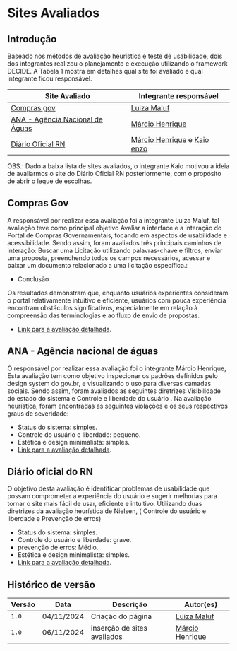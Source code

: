 # Sites Avaliados

## Introdução 

Baseado nos métodos de avaliação heurística e teste de usabilidade, dois dos integrantes realizou o planejamento e execução utilizando o framework DECIDE. A Tabela 1 mostra em detalhes qual site foi avaliado e qual integrante ficou responsável.

| Site Avaliado | Integrante responsável |
|---|---|
|[Compras gov](https://www.gov.br/compras/pt-br)|[Luiza Maluf](https://github.com/LuizaMaluf) |
|[ANA - Agência Nacional de Águas](https://www.gov.br/ana/pt-br)|[Márcio Henrique](https://github.com/DeM4rcio)|
|[Diário Oficial RN](https://www.diariooficial.rn.gov.br/dei/dorn3/)|[Márcio Henrique](https://github.com/DeM4rcio) e [Kaio enzo](https://github.com/kaioenzo)|

OBS.: Dado a baixa lista de sites avaliados, o integrante Kaio motivou a ideia de avaliarmos o site do Diário Oficial RN posteriormente, com o propósito de abrir o leque de escolhas.

## Compras Gov

A responsável por realizar essa avaliação foi a integrante Luiza Maluf, tal avaliação teve como principal objetivo Avaliar a interface e a interação do Portal de Compras Governamentais, focando em aspectos de usabilidade e acessibilidade. Sendo assim, foram avaliados três principais caminhos de interação: Buscar uma Licitação utilizando palavras-chave e filtros, enviar uma proposta, preenchendo todos os campos necessários, acessar e baixar um documento relacionado a uma licitação específica.:

* Conclusão

Os resultados demonstram que, enquanto usuários experientes consideram o portal relativamente
intuitivo e eficiente, usuários com pouca experiência encontram obstáculos
significativos, especialmente em relação à compreensão das terminologias e ao fluxo
de envio de propostas.

* [Link para a avaliação detalhada](./avaliacoes/portalcompras.pdf).

##  ANA - Agência nacional de águas

O responsável por realizar essa avaliação foi o integrante Márcio Henrique, Esta avaliação tem como objetivo inspecionar os padrões definidos pelo design system do gov.br, e visualizando o uso para diversas camadas sociais. Sendo assim, foram avaliados as seguintes diretrizes Visibilidade do estado do sistema e Controle e liberdade do usuário . Na avaliação heurística, foram encontradas as seguintes violações e os seus respectivos graus de severidade:

*    Status do sistema: simples.
*    Controle do usuário e liberdade: pequeno.
*    Estética e design minimalista: simples.
*    [Link para a avaliação detalhada](avaliacoes/portalana.pdf).


## Diário oficial do RN

O objetivo desta avaliação é identificar problemas de usabilidade que possam comprometer a experiência do usuário e sugerir melhorias para tornar o site mais fácil de usar, eficiente e intuitivo. Utilizando duas diretrizes da avaliação heurística de Nielsen, ( Controle do usuário e liberdade e Prevenção de erros)

*    Status do sistema: simples.
*    Controle do usuário e liberdade: grave.
*    prevenção de erros: Médio.
*    Estética e design minimalista: simples.
*    [Link para a avaliação detalhada](./avaliacoes/diariorn.pdf).











## Histórico de versão

| Versão |    Data    |      Descrição      |             Autor(es)                        |
|--------|------------|---------------------|----------------------------------------------|
| `1.0`  | 04/11/2024 | Criação do página | [Luiza Maluf](https://github.com/LuizaMaluf) |
| `1.0`  | 06/11/2024 | inserção de sites avaliados | [Márcio Henrique](https://github.com/DeM4rcio) |